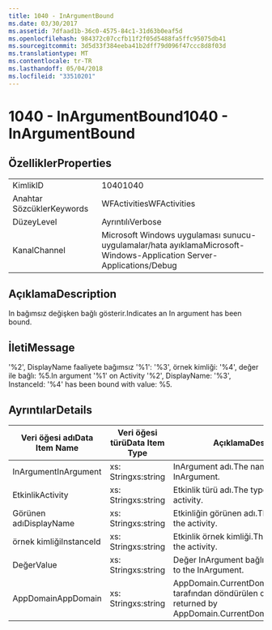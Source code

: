 ```yaml
---
title: 1040 - InArgumentBound
ms.date: 03/30/2017
ms.assetid: 7dfaad1b-36c0-4575-84c1-31d63b0eaf5d
ms.openlocfilehash: 984372c07ccfb11f2f05d5488fa5ffc95075db41
ms.sourcegitcommit: 3d5d33f384eeba41b2dff79d096f47ccc8d8f03d
ms.translationtype: MT
ms.contentlocale: tr-TR
ms.lasthandoff: 05/04/2018
ms.locfileid: "33510201"
---
```

# <a name="1040---inargumentbound"></a><span data-ttu-id="ec9fe-102">1040 - InArgumentBound</span><span class="sxs-lookup"><span data-stu-id="ec9fe-102">1040 - InArgumentBound</span></span>
## <a name="properties"></a><span data-ttu-id="ec9fe-103">Özellikler</span><span class="sxs-lookup"><span data-stu-id="ec9fe-103">Properties</span></span>  
  
|||  
|-|-|  
|<span data-ttu-id="ec9fe-104">Kimlik</span><span class="sxs-lookup"><span data-stu-id="ec9fe-104">ID</span></span>|<span data-ttu-id="ec9fe-105">1040</span><span class="sxs-lookup"><span data-stu-id="ec9fe-105">1040</span></span>|  
|<span data-ttu-id="ec9fe-106">Anahtar Sözcükler</span><span class="sxs-lookup"><span data-stu-id="ec9fe-106">Keywords</span></span>|<span data-ttu-id="ec9fe-107">WFActivities</span><span class="sxs-lookup"><span data-stu-id="ec9fe-107">WFActivities</span></span>|  
|<span data-ttu-id="ec9fe-108">Düzey</span><span class="sxs-lookup"><span data-stu-id="ec9fe-108">Level</span></span>|<span data-ttu-id="ec9fe-109">Ayrıntılı</span><span class="sxs-lookup"><span data-stu-id="ec9fe-109">Verbose</span></span>|  
|<span data-ttu-id="ec9fe-110">Kanal</span><span class="sxs-lookup"><span data-stu-id="ec9fe-110">Channel</span></span>|<span data-ttu-id="ec9fe-111">Microsoft Windows uygulaması sunucu-uygulamalar/hata ayıklama</span><span class="sxs-lookup"><span data-stu-id="ec9fe-111">Microsoft-Windows-Application Server-Applications/Debug</span></span>|  
  
## <a name="description"></a><span data-ttu-id="ec9fe-112">Açıklama</span><span class="sxs-lookup"><span data-stu-id="ec9fe-112">Description</span></span>  
 <span data-ttu-id="ec9fe-113">In bağımsız değişken bağlı gösterir.</span><span class="sxs-lookup"><span data-stu-id="ec9fe-113">Indicates an In argument has been bound.</span></span>  
  
## <a name="message"></a><span data-ttu-id="ec9fe-114">İleti</span><span class="sxs-lookup"><span data-stu-id="ec9fe-114">Message</span></span>  
 <span data-ttu-id="ec9fe-115">'%2', DisplayName faaliyete bağımsız '%1': '%3', örnek kimliği: '%4', değer ile bağlı: %5.</span><span class="sxs-lookup"><span data-stu-id="ec9fe-115">In argument '%1' on Activity '%2', DisplayName: '%3', InstanceId: '%4' has been bound with value: %5.</span></span>  
  
## <a name="details"></a><span data-ttu-id="ec9fe-116">Ayrıntılar</span><span class="sxs-lookup"><span data-stu-id="ec9fe-116">Details</span></span>  
  
|<span data-ttu-id="ec9fe-117">Veri öğesi adı</span><span class="sxs-lookup"><span data-stu-id="ec9fe-117">Data Item Name</span></span>|<span data-ttu-id="ec9fe-118">Veri öğesi türü</span><span class="sxs-lookup"><span data-stu-id="ec9fe-118">Data Item Type</span></span>|<span data-ttu-id="ec9fe-119">Açıklama</span><span class="sxs-lookup"><span data-stu-id="ec9fe-119">Description</span></span>|  
|--------------------|--------------------|-----------------|  
|<span data-ttu-id="ec9fe-120">InArgument</span><span class="sxs-lookup"><span data-stu-id="ec9fe-120">InArgument</span></span>|<span data-ttu-id="ec9fe-121">xs: String</span><span class="sxs-lookup"><span data-stu-id="ec9fe-121">xs:string</span></span>|<span data-ttu-id="ec9fe-122">InArgument adı.</span><span class="sxs-lookup"><span data-stu-id="ec9fe-122">The name of the InArgument.</span></span>|  
|<span data-ttu-id="ec9fe-123">Etkinlik</span><span class="sxs-lookup"><span data-stu-id="ec9fe-123">Activity</span></span>|<span data-ttu-id="ec9fe-124">xs: String</span><span class="sxs-lookup"><span data-stu-id="ec9fe-124">xs:string</span></span>|<span data-ttu-id="ec9fe-125">Etkinlik türü adı.</span><span class="sxs-lookup"><span data-stu-id="ec9fe-125">The type name of the activity.</span></span>|  
|<span data-ttu-id="ec9fe-126">Görünen adı</span><span class="sxs-lookup"><span data-stu-id="ec9fe-126">DisplayName</span></span>|<span data-ttu-id="ec9fe-127">xs: String</span><span class="sxs-lookup"><span data-stu-id="ec9fe-127">xs:string</span></span>|<span data-ttu-id="ec9fe-128">Etkinliğin görünen adı.</span><span class="sxs-lookup"><span data-stu-id="ec9fe-128">The display name of the activity.</span></span>|  
|<span data-ttu-id="ec9fe-129">örnek kimliği</span><span class="sxs-lookup"><span data-stu-id="ec9fe-129">InstanceId</span></span>|<span data-ttu-id="ec9fe-130">xs: String</span><span class="sxs-lookup"><span data-stu-id="ec9fe-130">xs:string</span></span>|<span data-ttu-id="ec9fe-131">Etkinlik örnek kimliği.</span><span class="sxs-lookup"><span data-stu-id="ec9fe-131">The instance id of the activity.</span></span>|  
|<span data-ttu-id="ec9fe-132">Değer</span><span class="sxs-lookup"><span data-stu-id="ec9fe-132">Value</span></span>|<span data-ttu-id="ec9fe-133">xs: String</span><span class="sxs-lookup"><span data-stu-id="ec9fe-133">xs:string</span></span>|<span data-ttu-id="ec9fe-134">Değer InArgument bağlı.</span><span class="sxs-lookup"><span data-stu-id="ec9fe-134">The value bound to the InArgument.</span></span>|  
|<span data-ttu-id="ec9fe-135">AppDomain</span><span class="sxs-lookup"><span data-stu-id="ec9fe-135">AppDomain</span></span>|<span data-ttu-id="ec9fe-136">xs: String</span><span class="sxs-lookup"><span data-stu-id="ec9fe-136">xs:string</span></span>|<span data-ttu-id="ec9fe-137">AppDomain.CurrentDomain.FriendlyName tarafından döndürülen dize.</span><span class="sxs-lookup"><span data-stu-id="ec9fe-137">The string returned by AppDomain.CurrentDomain.FriendlyName.</span></span>|
